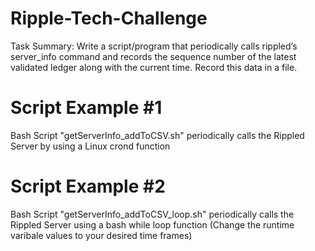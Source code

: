 # Ripple-Tech-Challenge

Task Summary: Write a script/program that periodically calls rippled’s server_info command and records the sequence number of the latest validated ledger along with the current time. Record this data in a file.

# Script Example #1
Bash Script "getServerInfo_addToCSV.sh" periodically calls the Rippled Server by using a Linux crond function

# Script Example #2
Bash Script "getServerInfo_addToCSV_loop.sh" periodically calls the Rippled Server using a bash while loop function (Change the runtime varibale values to your desired time frames)


